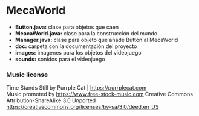 # MecaWorld
+ **Button.java:** clase para objetos que caen
+ **MeacaWorld.java:** clase para la construcción del mundo
+ **Manager.java:** clase para objeto que añade Button al MecaWorld
+ **doc:** carpeta con la documentación del proyecto
+ **images:** imagenes para los objetos del videojuego
+ **sounds:** sonidos para el videojuego


### Music license
Time Stands Still by Purrple Cat | https://purrplecat.com <br>
Music promoted by https://www.free-stock-music.com
Creative Commons Attribution-ShareAlike 3.0 Unported
https://creativecommons.org/licenses/by-sa/3.0/deed.en_US
